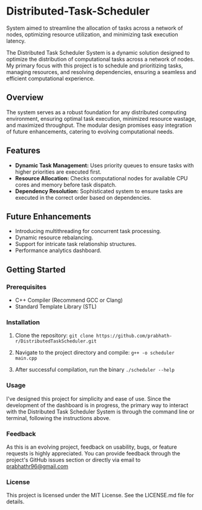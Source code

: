 # Distributed-Task-Scheduler
System aimed to streamline the allocation of tasks across a network of nodes, optimizing resource utilization, and minimizing task execution latency.

The Distributed Task Scheduler System is a dynamic solution designed to optimize the distribution of computational tasks across a network of nodes. My primary focus with this project is to schedule and prioritizing tasks, managing resources, and resolving dependencies, ensuring a seamless and efficient computational experience.

## Overview

The system serves as a robust foundation for any distributed computing environment, ensuring optimal task execution, minimized resource wastage, and maximized throughput. The modular design promises easy integration of future enhancements, catering to evolving computational needs.

## Features

- **Dynamic Task Management:** Uses priority queues to ensure tasks with higher priorities are executed first.
- **Resource Allocation:** Checks computational nodes for available CPU cores and memory before task dispatch.
- **Dependency Resolution:** Sophisticated system to ensure tasks are executed in the correct order based on dependencies.

## Future Enhancements

- Introducing multithreading for concurrent task processing.
- Dynamic resource rebalancing.
- Support for intricate task relationship structures.
- Performance analytics dashboard.

## Getting Started

### Prerequisites

- C++ Compiler (Recommend GCC or Clang)
- Standard Template Library (STL)

### Installation

1. Clone the repository:
   `git clone https://github.com/prabhath-r/DistributedTaskScheduler.git`
   
3. Navigate to the project directory and compile:
   `g++ -o scheduler main.cpp `
   
3. After successful compilation, run the binary
   `./scheduler --help`

### Usage
I've designed this project for simplicity and ease of use. Since the development of the dashboard is in progress, the primary way to interact with the Distributed Task Scheduler System is through the command line or terminal, following the instructions above.

### Feedback
As this is an evolving project, feedback on usability, bugs, or feature requests is highly appreciated. You can provide feedback through the project's GitHub issues section or directly via email to prabhathr96@gmail.com

### License
This project is licensed under the MIT License. See the LICENSE.md file for details.
